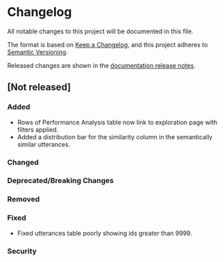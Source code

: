 # Changelog

All notable changes to this project will be documented in this file.

The format is based on [Keep a Changelog](https://keepachangelog.com/en/1.0.0/), and this project
adheres to [Semantic Versioning](https://semver.org/spec/v2.0.0.html).

Released changes are shown in the
[documentation release notes](docs/docs/getting-started/changelog.md).

## [Not released]

### Added
- Rows of Performance Analysis table now link to exploration page with filters applied.
- Added a distribution bar for the similarity column in the semantically similar utterances.

### Changed

### Deprecated/Breaking Changes

### Removed

### Fixed
- Fixed utterances table poorly showing ids greater than 9999.

### Security
